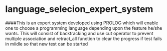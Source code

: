 # language_selecion_expert_system
####This is an expert system developed using PROLOG which will enable one to choose a programming language depending upon the feature he/she wants.
This will consist of  backtracking and use cut operator to prevent multiple association and retract_all function to clear the progress if test fails in miidle so that new test can be started
